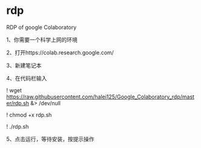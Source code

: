 # rdp
RDP of google Colaboratory

1、你需要一个科学上网的环境

2、打开https://colab.research.google.com/

3、新建笔记本

4、在代码栏输入

   ! wget https://raw.githubusercontent.com/halei125/Google_Colaboratory_rdp/master/rdp.sh &> /dev/null
   
   ! chmod +x rdp.sh
   
   ! ./rdp.sh
   
5、点击运行，等待安装，按提示操作

